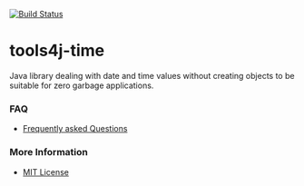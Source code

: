 [![Build Status](https://travis-ci.org/tools4j/time.svg?branch=master)](https://travis-ci.org/tools4j/time)
<!-- [![Maven Central](https://maven-badges.herokuapp.com/maven-central/org.tools4j/tools4j-time/badge.svg)](https://maven-badges.herokuapp.com/maven-central/org.tools4j/tools4j-time) -->


# tools4j-time
Java library dealing with date and time values without creating objects to be suitable for zero garbage applications.

### FAQ
* [Frequently asked Questions](https://github.com/tools4j/time/issues?q=label:question)

### More Information
* [MIT License](https://github.com/tools4j/time/blob/master/LICENSE)
